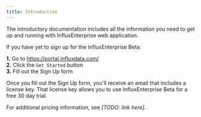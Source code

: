 ```yaml
---
title: Introduction
---
```


The introductory documentation includes all the information you need to get up
and running with InfluxEnterprise web application.

If you have yet to sign up for the InfluxEnterprise Beta:

**1.** Go to https://portal.influxdata.com/  
**2.** Click the `Get Started` button  
**3.** Fill out the Sign Up form

Once you fill out the Sign Up form, you'll receive an email that includes a
license key.
That license key allows you to use InfluxEnterprise Beta for a free 30
day trial.

For additional pricing information, see *[TODO: link here]*.
